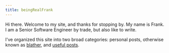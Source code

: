 ```yaml
---
title: beingRealFrank
---
```


Hi there. Welcome to my site, and thanks for stopping by. My name is Frank. I am a Senior Software Engineer by trade, but also like to write. 

I've organized this site into two broad categories: personal posts, otherwise known as [blather](/blather/), and [useful posts](/useful/).

